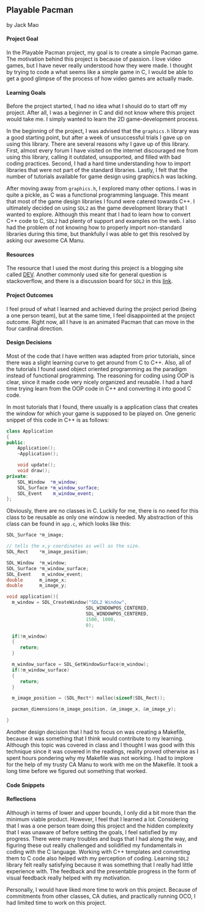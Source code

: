 ##  Playable Pacman
by Jack Mao
#### Project Goal
In the Playable Pacman project, my goal is to create a simple Pacman game. The motivation behind this project is because of passion. I love video games, but I have never really understood how they were made. I thought by trying to code a what seems like a simple game in C, I would be able to get a good glimpse of the process of how video games are actually made.  

#### Learning Goals
Before the project started, I had no idea what I should do to start off my project. After all, I was a beginner in C and did not know where this project would take me. I simply wanted to learn the 2D game-development process.

In the beginning of the project, I was advised that the `graphics.h` library was a good starting point, but after a week of unsuccessful trials I gave up on using this library. There are several reasons why I gave up of this library. First, almost every forum I have visited on the internet discouraged me from using this library, calling it outdated, unsupported, and filled with bad coding practices. Second, I had a hard time understanding how to import libraries that were not part of the standard libraries. Lastly, I felt that the number of tutorials available for game design using graphics.h was lacking.

After moving away from `graphics.h`, I explored many other options. I was in quite a pickle, as C was a functional programming language. This meant that most of the game design libraries I found were catered towards C++. I ultimately decided on using `SDL2` as the game development library that I wanted to explore. Although this meant that I had to learn how to convert C++ code to C, `SDL2` had plenty of support and examples on the web. I also had the problem of not knowing how to properly import non-standard libraries during this time, but thankfully I was able to get this resolved by asking our awesome CA Manu.


#### Resources
The resource that I used the most during this project is a blogging site called [DEV](https://dev.to/noah11012/using-sdl2-in-c-and-with-c-too-1l72). Another commonly used site for general question is stackoverflow, and there is a discussion board for `SDL2` in this [link](https://stackoverflow.com/questions/31615012/are-there-good-tutorials-for-sdl2-0-for-c-programming-not-c/31615389).

#### Project Outcomes
I feel proud of what I learned and achieved during the project period (being a one person team), but at the same time, I feel disappointed at the project outcome. Right now, all I have is an animated Pacman that can move in the four cardinal direction.

#### Design Decisions
Most of the code that I have written was adapted from prior tutorials, since there was a slight learning curve to get around from C to C++. Also, all of the tutorials I found used object oriented programming as the paradigm instead of functional programming. The reasoning for coding using OOP is clear, since it made code very nicely organized and reusable. I had a hard time trying learn from the OOP code in C++ and converting it into good C code.  

In most tutorials that I found, there usually is a application class that creates the window for which your game is supposed to be played on. One generic snippet of this code in C++ is as follows:

```C++
class Application
{
public:
    Application();
    ~Application();

    void update();
    void draw();
private:
    SDL_Window  *m_window;
    SDL_Surface *m_window_surface;
    SDL_Event    m_window_event;
};
```
Obviously, there are no classes in C. Luckily for me, there is no need for this class to be reusable as only one window is needed. My abstraction of this class can be found in `app.c`, which looks like this:

```C
SDL_Surface *m_image;

// tells the x,y coordinates as well as the size.
SDL_Rect    *m_image_position;

SDL_Window  *m_window;
SDL_Surface *m_window_surface;
SDL_Event    m_window_event;
double      m_image_x;
double      m_image_y;

void application(){
  m_window = SDL_CreateWindow("SDL2 Window",
                             SDL_WINDOWPOS_CENTERED,
                             SDL_WINDOWPOS_CENTERED,
                             1500, 1000,
                             0);

  if(!m_window)
  {
     return;
  }

  m_window_surface = SDL_GetWindowSurface(m_window);
  if(!m_window_surface)
  {
     return;
  }

  m_image_position = (SDL_Rect*) malloc(sizeof(SDL_Rect));

  pacman_dimensions(m_image_position, &m_image_x, &m_image_y);

}
```

Another design decision that I had to focus on was creating a Makefile, because it was something that I think would contribute to my learning. Although this topic was covered in class and I thought I was good with this technique since it was covered in the readings, reality proved otherwise as I spent hours pondering why my Makefile was not working. I had to implore for the help of my trusty CA Manu to work with me on the Makefile. It took a long time before we figured out something that worked.

#### Code Snippets


#### Reflections
Although in terms of lower and upper bounds, I only did a bit more than the minimum viable product. However, I feel that I learned a lot. Considering that I was a one person team doing this project and the hidden complexity that I was unaware of before setting the goals, I feel satisfied by my progress. There were many troubles and bugs that I had along the way, and figuring these out really challenged and solidified my fundamentals in coding with the C language. Working with C++ templates and converting them to C code also helped with my perception of coding. Learning `SDL2` library felt really satisfying because it was something that I really had little experience with. The feedback and the presentable progress in the form of visual feedback really helped with my motivation.    

Personally, I would have liked more time to work on this project. Because of commitments from other classes, CA duties, and practically running OCO, I had limited time to work on this project. 

